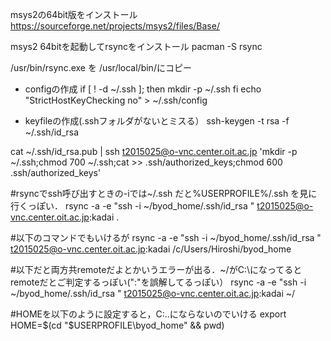 
msys2の64bit版をインストール
https://sourceforge.net/projects/msys2/files/Base/

msys2 64bitを起動してrsyncをインストール
pacman -S rsync

/usr/bin/rsync.exe を /usr/local/bin/にコピー

* configの作成
if [ ! -d ~/.ssh ]; then
    mkdir -p ~/.ssh
fi
echo "StrictHostKeyChecking no" > ~/.ssh/config

* keyfileの作成(.sshフォルダがないとミスる）
ssh-keygen -t rsa -f ~/.ssh/id_rsa

cat ~/.ssh/id_rsa.pub  | ssh t2015025@o-vnc.center.oit.ac.jp 'mkdir -p ~/.ssh;chmod 700 ~/.ssh;cat >> .ssh/authorized_keys;chmod 600 .ssh/authorized_keys'

#rsyncでssh呼び出すときの-iでは~/.ssh だと%USERPROFILE%/.ssh を見に行くっぽい．
rsync -a -e "ssh -i ~/byod_home/.ssh/id_rsa " t2015025@o-vnc.center.oit.ac.jp:kadai .

#以下のコマンドでもいけるが
rsync -a -e "ssh -i ~/byod_home/.ssh/id_rsa " t2015025@o-vnc.center.oit.ac.jp:kadai /c/Users/Hiroshi/byod_home

#以下だと両方共remoteだよとかいうエラーが出る．~/がC:\になってるとremoteだとご判定するっぽい(":"を誤解してるっぽい）
rsync -a -e "ssh -i ~/byod_home/.ssh/id_rsa " t2015025@o-vnc.center.oit.ac.jp:kadai ~/

#HOMEを以下のように設定すると，C:\..にならないのでいける
export HOME=$(cd "$USERPROFILE\byod_home" && pwd)
